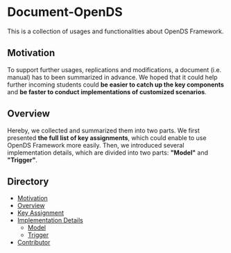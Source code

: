 # Document-OpenDS
This is a collection of usages and functionalities about OpenDS Framework.

## Motivation

To support further usages, replications and modifications, a document (i.e. manual) has to been summarized in advance. We hoped that it could help further incoming students could <b>be easier to catch up the key components</b> and <b>be faster to conduct implementations of customized scenarios</b>.

## Overview

Hereby, we collected and summarized them into two parts. We first presented <b>the full list of key assignments</b>, which could enable to use OpenDS Framework more easily. Then, we introduced several implementation details, which are divided into two parts: <b>"Model"</b> and <b>"Trigger"</b>.

## Directory

<!--ts-->
   * [Motivation]()
   * [Overview]()
   * [Key Assignment](https://github.com/unnc-idl-ucc//Manual-OpenDS/tree/master/Key_Assignment)
   * [Implementation Details](https://github.com/unnc-idl-ucc//Manual-OpenDS/tree/master/Implementation_Details)
      * [Model](https://github.com/unnc-idl-ucc//Manual-OpenDS/tree/master/Implementation_Details/Model)
      * [Trigger](https://github.com/unnc-idl-ucc//Manual-OpenDS/tree/master/Implementation_Details/Trigger)
   * [Contributor]()
   
  <!-- * [Tests](#tests)-->

<!--te-->


<br>
